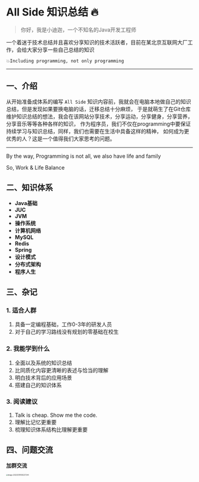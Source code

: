 # All Side 知识总结 🔥

>你好，我是小迪迦，一个不知名的Java开发工程师

  一个着迷于技术总结并且喜欢分享知识的技术活跃者，目前在某北京互联网大厂工作，会给大家分享一些自己总结的知识

`💥Including programming, not only programming`

---

## 一、介绍



从开始准备成体系的编写 `All Side` 知识内容前，我就会在电脑本地做自己的知识总结，但是发现如果要换电脑的话，迁移总结十分麻烦，
于是就萌生了在Git仓库维护知识总结的想法，我会在该网站分享技术，分享运动，分享健身，分享营养，分享音乐等等各种各样的知识，
作为程序员，我们不仅在programming中要保证持续学习与知识总结，同样，我们也需要在生活中具备这样的精神，
如何成为更优秀的人？这是一个值得我们大家思考的问题。

---
By the way, Programming is not all, we also have life and family

So, Work & Life Balance


## 二、知识体系

-  **Java基础**
-  **JUC**
-  **JVM**
-  **操作系统**
-  **计算机网络**
-  **MySQL**
-  **Redis**
-  **Spring**
-  **设计模式**
-  **分布式架构**
-  **程序人生**

## 三、杂记


### 1. 适合人群

1. 具备一定编程基础，工作0-3年的研发人员
2. 对于自己的学习路线没有规划的零基础在校生

### 2. 我能学到什么

1. 全面以及系统的知识总结
2. 比同质化内容更清晰的表述与恰当的理解
3. 明白技术背后的应用场景
4. 搭建自己的知识体系

### 3. 阅读建议

1. Talk is cheap. Show me the code.
2. 理解比记忆更重要
3. 梳理知识体系结构比理解更重要

## 四、问题交流
 **加群交流**

<img src="https://p1-juejin.byteimg.com/tos-cn-i-k3u1fbpfcp/3ea94fb4cbd444d3a582e0b42965a401~tplv-k3u1fbpfcp-watermark.image?" alt="image-20220210100227244" style="zoom:30%;" />


